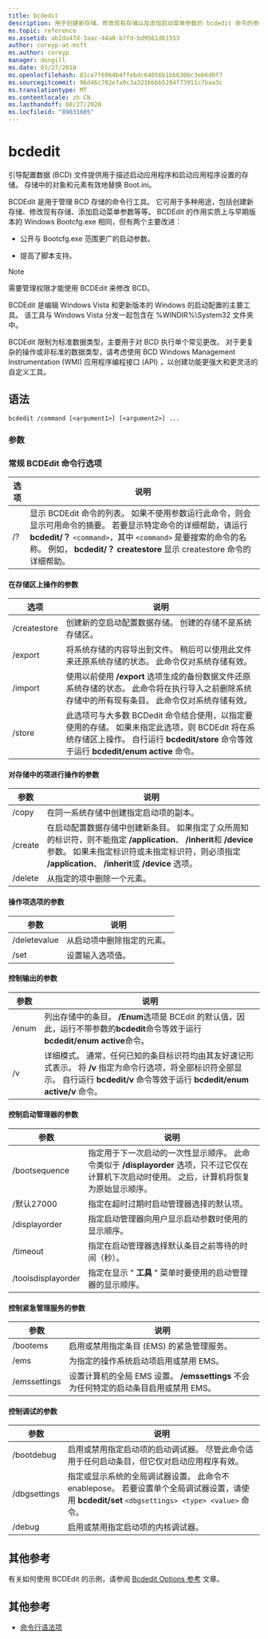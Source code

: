 ```yaml
---
title: bcdedit
description: 用于创建新存储、修改现有存储以及添加启动菜单参数的 bcdedit 命令的参考文章。
ms.topic: reference
ms.assetid: ab2da47d-3aac-44a0-b7fd-bd9561d61553
author: coreyp-at-msft
ms.author: coreyp
manager: dongill
ms.date: 03/27/2018
ms.openlocfilehash: 81ce7f6964b4ffebdc64056b1bb630bc3eb6d0f7
ms.sourcegitcommit: 96d46c702e7a9c3a321bbbb5284f73911c7baa3c
ms.translationtype: MT
ms.contentlocale: zh-CN
ms.lasthandoff: 08/27/2020
ms.locfileid: "89031605"
---
```

# <a name="bcdedit"></a>bcdedit

引导配置数据 (BCD) 文件提供用于描述启动应用程序和启动应用程序设置的存储。 存储中的对象和元素有效地替换 Boot.ini。

BCDEdit 是用于管理 BCD 存储的命令行工具。 它可用于多种用途，包括创建新存储、修改现有存储、添加启动菜单参数等等。 BCDEdit 的作用实质上与早期版本的 Windows Bootcfg.exe 相同，但有两个主要改进：

- 公开与 Bootcfg.exe 范围更广的启动参数。

- 提高了脚本支持。

> [!NOTE]
> 需要管理权限才能使用 BCDEdit 来修改 BCD。

BCDEdit 是编辑 Windows Vista 和更新版本的 Windows 的启动配置的主要工具。 该工具与 Windows Vista 分发一起包含在 %WINDIR%\System32 文件夹中。

BCDEdit 限制为标准数据类型，主要用于对 BCD 执行单个常见更改。 对于更复杂的操作或非标准的数据类型，请考虑使用 BCD Windows Management Instrumentation (WMI) 应用程序编程接口 (API) ，以创建功能更强大和更灵活的自定义工具。

## <a name="syntax"></a>语法

```
bcdedit /command [<argument1>] [<argument2>] ...
```

### <a name="parameters"></a>参数

### <a name="general-bcdedit-command-line-options"></a>常规 BCDEdit 命令行选项

| 选项 | 说明 |
| ------ | ----------- |
| /? | 显示 BCDEdit 命令的列表。 如果不使用参数运行此命令，则会显示可用命令的摘要。 若要显示特定命令的详细帮助，请运行 **bcdedit/？** `<command>`，其中 `<command>` 是要搜索的命令的名称。 例如， **bcdedit/？ createstore** 显示 createstore 命令的详细帮助。 |

#### <a name="parameters-that-operate-on-a-store"></a>在存储区上操作的参数

| 选项 | 说明 |
| ------ | ----------- |
| /createstore | 创建新的空启动配置数据存储。 创建的存储不是系统存储区。 |
| /export | 将系统存储的内容导出到文件。 稍后可以使用此文件来还原系统存储的状态。 此命令仅对系统存储有效。 |
| /import | 使用以前使用 **/export** 选项生成的备份数据文件还原系统存储的状态。 此命令将在执行导入之前删除系统存储中的所有现有条目。 此命令仅对系统存储有效。 |
| /store | 此选项可与大多数 BCDedit 命令结合使用，以指定要使用的存储。 如果未指定此选项，则 BCDEdit 将在系统存储区上操作。 自行运行 **bcdedit/store** 命令等效于运行 **bcdedit/enum active** 命令。 |

#### <a name="parameters-that-operate-on-entries-in-a-store"></a>对存储中的项进行操作的参数

| 参数 | 说明 |
| ------ | ----------- |
| /copy | 在同一系统存储中创建指定启动项的副本。 |
| /create | 在启动配置数据存储中创建新条目。 如果指定了众所周知的标识符，则不能指定 **/application**、 **/inherit**和 **/device** 参数。 如果未指定标识符或未指定标识符，则必须指定 **/application**、 **/inherit**或 **/device** 选项。 |
| /delete | 从指定的项中删除一个元素。 |

#### <a name="parameters-that-operate-on-entry-options"></a>操作项选项的参数

| 参数 | 说明 |
| ------ | ----------- |
| /deletevalue | 从启动项中删除指定的元素。 |
| /set | 设置输入选项值。 |

#### <a name="parameters-that-control-output"></a>控制输出的参数

| 参数 | 说明 |
| ------ | ----------- |
| /enum | 列出存储中的条目。 **/Enum**选项是 BCEdit 的默认值，因此，运行不带参数的**bcdedit**命令等效于运行**bcdedit/enum active**命令。 |
| /v | 详细模式。 通常，任何已知的条目标识符均由其友好速记形式表示。 将 **/v** 指定为命令行选项，将全部标识符全部显示。 自行运行 **bcdedit/v** 命令等效于运行 **bcdedit/enum active/v** 命令。 |

#### <a name="parameters-that-control-the-boot-manager"></a>控制启动管理器的参数

| 参数 | 说明 |
| ------ | ----------- |
| /bootsequence | 指定用于下一次启动的一次性显示顺序。 此命令类似于 **/displayorder** 选项，只不过它仅在计算机下次启动时使用。 之后，计算机将恢复为原始显示顺序。 |
| /默认27000 | 指定在超时过期时启动管理器选择的默认项。 |
| /displayorder | 指定启动管理器向用户显示启动参数时使用的显示顺序。 |
| /timeout | 指定在启动管理器选择默认条目之前等待的时间（秒）。 |
| /toolsdisplayorder | 指定在显示 " **工具** " 菜单时要使用的启动管理器的显示顺序。 |

#### <a name="parameters-that-control-emergency-management-services"></a>控制紧急管理服务的参数

| 参数 | 说明 |
| ------ | ----------- |
| /bootems | 启用或禁用指定条目 (EMS) 的紧急管理服务。 |
| /ems | 为指定的操作系统启动项启用或禁用 EMS。 |
| /emssettings | 设置计算机的全局 EMS 设置。 **/emssettings** 不会为任何特定的启动条目启用或禁用 EMS。 |

#### <a name="parameters-that-control-debugging"></a>控制调试的参数

| 参数 | 说明 |
| ------ | ----------- |
| /bootdebug | 启用或禁用指定启动项的启动调试器。 尽管此命令适用于任何启动条目，但它仅对启动应用程序有效。 |
| /dbgsettings | 指定或显示系统的全局调试器设置。 此命令不 enablepose。 若要设置单个全局调试器设置，请使用 **bcdedit/set** `<dbgsettings> <type> <value>` 命令。 |
| /debug | 启用或禁用指定启动项的内核调试器。 |

## <a name="additional-references"></a>其他参考

有关如何使用 BCDEdit 的示例，请参阅 [Bcdedit Options 参考](/windows-hardware/drivers/devtest/bcd-boot-options-reference) 文章。

## <a name="additional-references"></a>其他参考

- [命令行语法项](command-line-syntax-key.md)
